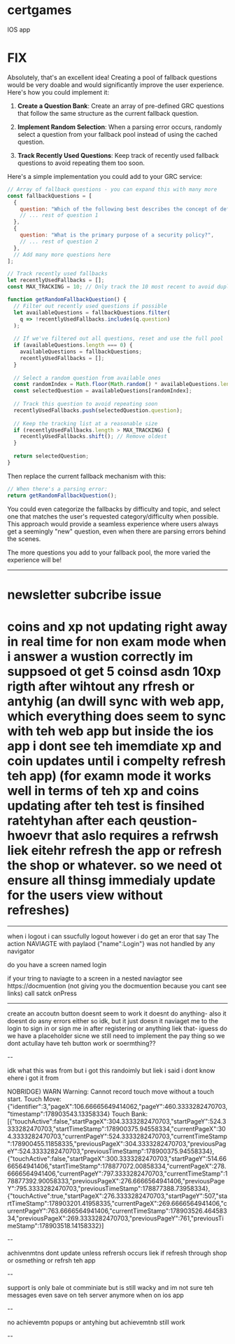 # certgames
IOS app


# FIX

Absolutely, that's an excellent idea! Creating a pool of fallback questions would be very doable and would significantly improve the user experience. Here's how you could implement it:

1. **Create a Question Bank**:
   Create an array of pre-defined GRC questions that follow the same structure as the current fallback question.

2. **Implement Random Selection**:
   When a parsing error occurs, randomly select a question from your fallback pool instead of using the cached question.

3. **Track Recently Used Questions**:
   Keep track of recently used fallback questions to avoid repeating them too soon.

Here's a simple implementation you could add to your GRC service:

```javascript
// Array of fallback questions - you can expand this with many more
const fallbackQuestions = [
  {
    question: "Which of the following best describes the concept of defense in depth?",
    // ... rest of question 1
  },
  {
    question: "What is the primary purpose of a security policy?",
    // ... rest of question 2
  },
  // Add many more questions here
];

// Track recently used fallbacks
let recentlyUsedFallbacks = [];
const MAX_TRACKING = 10; // Only track the 10 most recent to avoid duplicates

function getRandomFallbackQuestion() {
  // Filter out recently used questions if possible
  let availableQuestions = fallbackQuestions.filter(
    q => !recentlyUsedFallbacks.includes(q.question)
  );
  
  // If we've filtered out all questions, reset and use the full pool
  if (availableQuestions.length === 0) {
    availableQuestions = fallbackQuestions;
    recentlyUsedFallbacks = [];
  }
  
  // Select a random question from available ones
  const randomIndex = Math.floor(Math.random() * availableQuestions.length);
  const selectedQuestion = availableQuestions[randomIndex];
  
  // Track this question to avoid repeating soon
  recentlyUsedFallbacks.push(selectedQuestion.question);
  
  // Keep the tracking list at a reasonable size
  if (recentlyUsedFallbacks.length > MAX_TRACKING) {
    recentlyUsedFallbacks.shift(); // Remove oldest
  }
  
  return selectedQuestion;
}
```

Then replace the current fallback mechanism with this:

```javascript
// When there's a parsing error:
return getRandomFallbackQuestion();
```

You could even categorize the fallbacks by difficulty and topic, and select one that matches the user's requested category/difficulty when possible. This approach would provide a seamless experience where users always get a seemingly "new" question, even when there are parsing errors behind the scenes.

The more questions you add to your fallback pool, the more varied the experience will be!




---------


# newsletter subcribe issue


# coins and xp not updating right away in real time for non exam mode when i answer a wustion correctly im suppsoed ot get 5 coinsd asdn 10xp rigth after wihtout any rfresh or antyhig (an dwill sync with web app, which everything does seem to sync with teh web app but inside the ios app i dont see teh imemdiate xp and coin updates until i compelty refresh teh app) (for examn mode it works well in terms of teh xp and coins updating after teh test is finsihed ratehtyhan after each qeustion- hwoevr that aslo requires a refrwsh liek eitehr refresh the app or refresh the shop or whatever. so we need ot ensure all thinsg immedialy update for the users view without refreshes)

---


when i logout i can ssucfully logout however i do get an eror that say The action NAVIAGTE with paylaod {"name":Login"} was not handled by any navigator

do you have a screen named login

if your tring to naviagte to a screen in a nested naviagtor see https://docmuention (not giving you the docmuention because you cant see links)
call satck onPress

----

create an accoutn button doesnt seem to work it doesnt do anything- also it doesnt do asny errors either so idk, but it just doesn it naviaget me to the login to sign in or sign me in after registering or anything liek that- iguess do we have a placeholder sicne we still need to implement the pay thing so we dont actullay have teh button work or soermthing??

--


idk what this was from but i got this randoimly but liek i said i dont know ehere i got it from

NOBRIDGE) WARN  Warning: Cannot record touch move without a touch start.
Touch Move: {"identifier":3,"pageX":106.66665649414062,"pageY":460.3333282470703,"timestamp":178903543.13358334}
Touch Bank: [{"touchActive":false,"startPageX":304.3333282470703,"startPageY":524.3333282470703,"startTimeStamp":178900375.94558334,"currentPageX":304.3333282470703,"currentPageY":524.3333282470703,"currentTimeStamp":178900455.11858335,"previousPageX":304.3333282470703,"previousPageY":524.3333282470703,"previousTimeStamp":178900375.94558334},{"touchActive":false,"startPageX":300.3333282470703,"startPageY":514.6666564941406,"startTimeStamp":178877072.00858334,"currentPageX":278.6666564941406,"currentPageY":797.3333282470703,"currentTimeStamp":178877392.90058333,"previousPageX":276.6666564941406,"previousPageY":795.3333282470703,"previousTimeStamp":178877388.73958334},{"touchActive":true,"startPageX":276.3333282470703,"startPageY":507,"startTimeStamp":178903201.41958335,"currentPageX":269.6666564941406,"currentPageY":763.6666564941406,"currentTimeStamp":178903526.46458334,"previousPageX":269.3333282470703,"previousPageY":761,"previousTimeStamp":178903518.14158332}]



--

achivenmtns dont update unless refrersh occurs liek if refresh through shop or osmething or refrsh teh app


--

support is only bale ot comminiate but is still wacky and im not sure teh messages even save on teh server anymore when on ios app

--

no achievemtn popups or antyhing but achievemtnb still work

--



